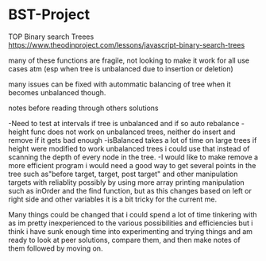 # BST-Project
TOP Binary search Treees https://www.theodinproject.com/lessons/javascript-binary-search-trees

many of these functions are fragile, not looking
to make it work for all use cases atm (esp when tree is
unbalanced due to insertion or deletion)

many issues can be fixed with autommatic balancing of tree when it becomes 
unbalanced though.

notes before reading through others solutions

-Need to test at intervals if tree is unbalanced and if so auto rebalance
-height func does not work on unbalanced trees, neither do insert and remove if it gets
bad enough
-isBalanced takes a lot of time on large trees if height were modified to work
unbalanced trees i could use that instead of scanning the depth of every node in the tree.
-I would like to make remove a more efficient program i would need a good way to get several points in the tree such as"before target, target, post target" and other manipulation targets with reliablity possibly by using more array printing manipulation
such as inOrder and the find function, but as this changes based on left or right side and
other variables it is a bit tricky for the current me.

Many things could be changed that i could spend a lot of time tinkering with as im pretty inexperienced to the various possibilities and efficiencies but i think i have sunk enough time into experimenting and trying things and am ready to look at peer solutions, compare them, and then make notes of them followed by moving on.